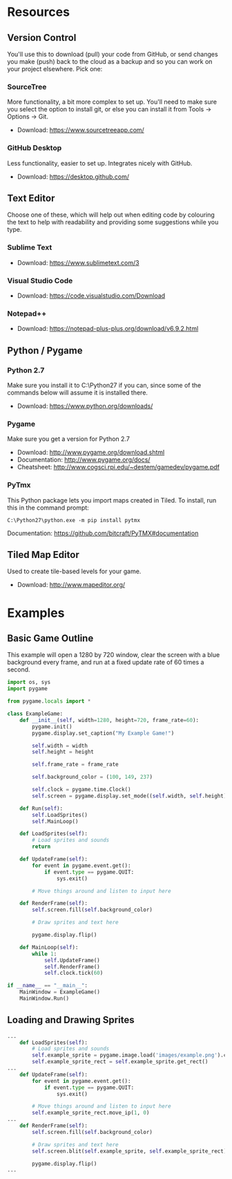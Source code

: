 # Resources
## Version Control
You'll use this to download (pull) your code from GitHub, or send changes you make (push)
back to the cloud as a backup and so you can work on your project elsewhere. Pick one:

### SourceTree
More functionality, a bit more complex to set up. You'll need to make sure you select the
option to install git, or else you can install it from Tools -> Options -> Git.

* Download: https://www.sourcetreeapp.com/

### GitHub Desktop
Less functionality, easier to set up. Integrates nicely with GitHub.

* Download: https://desktop.github.com/

## Text Editor
Choose one of these, which will help out when editing code by colouring the text to help
with readability and providing some suggestions while you type.

### Sublime Text
* Download: https://www.sublimetext.com/3

### Visual Studio Code
* Download: https://code.visualstudio.com/Download

### Notepad++
* Download: https://notepad-plus-plus.org/download/v6.9.2.html

## Python / Pygame
### Python 2.7
Make sure you install it to C:\Python27 if you can, since some of the commands below will
assume it is installed there.

* Download: https://www.python.org/downloads/

### Pygame
Make sure you get a version for Python 2.7

* Download: http://www.pygame.org/download.shtml
* Documentation: http://www.pygame.org/docs/
* Cheatsheet: http://www.cogsci.rpi.edu/~destem/gamedev/pygame.pdf

### PyTmx
This Python package lets you import maps created in Tiled. To install, run this in the command prompt:

```
C:\Python27\python.exe -m pip install pytmx
```

Documentation: https://github.com/bitcraft/PyTMX#documentation

## Tiled Map Editor
Used to create tile-based levels for your game.

* Download: http://www.mapeditor.org/

# Examples
## Basic Game Outline
This example will open a 1280 by 720 window, clear the screen with a blue background every frame,
and run at a fixed update rate of 60 times a second.

```python
import os, sys
import pygame

from pygame.locals import *

class ExampleGame:
    def __init__(self, width=1280, height=720, frame_rate=60):
        pygame.init()
        pygame.display.set_caption("My Example Game!")

        self.width = width
        self.height = height

        self.frame_rate = frame_rate

        self.background_color = (100, 149, 237)

        self.clock = pygame.time.Clock()
        self.screen = pygame.display.set_mode((self.width, self.height))

    def Run(self):
        self.LoadSprites()
        self.MainLoop()

    def LoadSprites(self):
        # Load sprites and sounds
        return

    def UpdateFrame(self):        
        for event in pygame.event.get():
            if event.type == pygame.QUIT: 
                sys.exit()

        # Move things around and listen to input here

    def RenderFrame(self):
        self.screen.fill(self.background_color)

        # Draw sprites and text here

        pygame.display.flip()

    def MainLoop(self):
        while 1:
            self.UpdateFrame()
            self.RenderFrame()
            self.clock.tick(60)

if __name__ == "__main__":
    MainWindow = ExampleGame()
    MainWindow.Run()
```

## Loading and Drawing Sprites

```python
...
    def LoadSprites(self):
        # Load sprites and sounds
        self.example_sprite = pygame.image.load('images/example.png').convert_alpha()
        self.example_sprite_rect = self.example_sprite.get_rect()
...
    def UpdateFrame(self):        
        for event in pygame.event.get():
            if event.type == pygame.QUIT: 
                sys.exit()

        # Move things around and listen to input here
        self.example_sprite_rect.move_ip(1, 0)
...
    def RenderFrame(self):
        self.screen.fill(self.background_color)

        # Draw sprites and text here
        self.screen.blit(self.example_sprite, self.example_sprite_rect)

        pygame.display.flip()
...
```